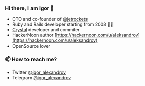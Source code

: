 ### Hi there, I am Igor 👋

 - CTO and co-founder of [@jetrockets](https://github.com/jetrockets)
 - Ruby and Rails developer starting from 2008 👴🏻
 - [Crystal](https://github.com/crystal-lang) developer and commiter
 - HackerNoon author [https://hackernoon.com/u/aleksandrov](https://hackernoon.com/u/aleksandrov)
 - OpenSource lover

### 📫 How to reach me?
 - Twitter [@igor_alexandrov](https://twitter.com/igor_alexandrov)
 - Telegram [@igor_alexandrov](https://t.me/igor_alexandrov)

<!--
**igor-alexandrov/igor-alexandrov** is a ✨ _special_ ✨ repository because its `README.md` (this file) appears on your GitHub profile.

Here are some ideas to get you started:

- 🔭 I’m currently working on ...
- 🌱 I’m currently learning ...
- 👯 I’m looking to collaborate on ...
- 🤔 I’m looking for help with ...
- 💬 Ask me about ...
- 📫 How to reach me: ...
- 😄 Pronouns: ...
- ⚡ Fun fact: ...
-->
